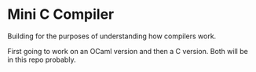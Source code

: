 # Mini C Compiler
Building for the purposes of understanding how compilers work.

First going to work on an OCaml version and then a C version. Both will be in this repo probably.
